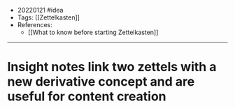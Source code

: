 - 20220121 #idea
- Tags: [[Zettelkasten]]
- References:
	- [[What to know before starting Zettelkasten]]

---

# Insight notes link two zettels with a new derivative concept and are useful for content creation